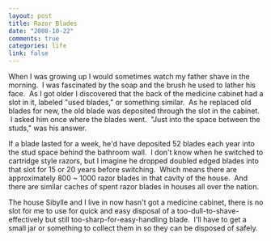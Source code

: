 ```yaml
--- 
layout: post
title: Razor Blades
date: "2008-10-22"
comments: true
categories: life
link: false
---
```

When I was growing up I would sometimes watch my father shave in the morning.  I was fascinated by the soap and the brush he used to lather his face.  As I got older I discovered that the back of the medicine cabinet had a slot in it, labeled "used blades," or something similar.  As he replaced old blades for new, the old blade was deposited through the slot in the cabinet.  I asked him once where the blades went.  "Just into the space between the studs," was his answer.  

If a blade lasted for a week, he'd have deposited 52 blades each year into the stud space behind the bathroom wall.  I don't know when he switched to cartridge style razors, but I imagine he dropped doubled edged blades into that slot for 15 or 20 years before switching.  Which means there are approximately 800 ~ 1000 razor blades in that cavity of the house.  And there are similar caches of spent razor blades in houses all over the nation.

The house Sibylle and I live in now hasn't got a medicine cabinet, there is no slot for me to use for quick and easy disposal of a too-dull-to-shave-effectively but still too-sharp-for-easy-handling blade.  I'll have to get a small jar or something to collect them in so they can be disposed of safely.
